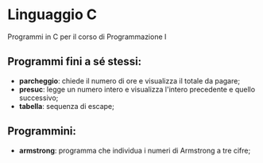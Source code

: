 # Linguaggio C
Programmi in C per il corso di Programmazione I

## Programmi fini a sé stessi:
- **parcheggio**: chiede il numero di ore e visualizza il totale da pagare;
- **presuc**: legge un numero intero e visualizza l'intero precedente e quello successivo;
- **tabella**: sequenza di escape;

## Programmini:
- **armstrong**: programma che individua i numeri di Armstrong a tre cifre; 
